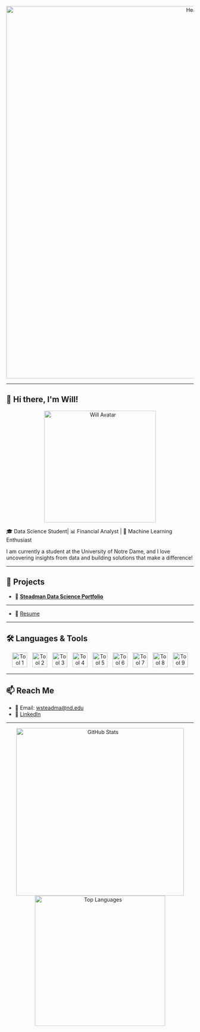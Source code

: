 <p align="center">
  <img src="https://github.com/user-attachments/assets/33d4e2f2-686a-48fd-8e9b-97872f375296" alt="Header" width="1000"/>
</p>

---

## 👋 Hi there, I'm Will!

<p align="center">
  <img src="https://github.com/user-attachments/assets/5262921c-1fa7-4e16-9db9-2678dbfbfe07" alt="Will Avatar" width="300"/>
</p>

🎓 Data Science Student| 📊 Financial Analyst | 🧠 Machine Learning Enthusiast  

I am currently a student at the University of Notre Dame, and I love uncovering insights from data and building solutions that make a difference!

---

## 🚀 Projects

- 🔗 [**Steadman Data Science Portfolio**](https://github.com/wsteadman/Steadman-Data-Science-Portfolio.git)

---

- 🔗 [Resume](file:///C:/Users/WilliamSteadman/OneDrive%20-%20nd.edu/Desktop/Steadman_Resume.pdf)

--- 

## 🛠️ Languages & Tools

<p align="center">
  <img src="https://github.com/user-attachments/assets/e79ea90e-6914-4e49-b01b-a6e75b60350c" alt="Tool 1" width="40" style="margin-right:10px;"/>
  <img src="https://github.com/user-attachments/assets/a15e6565-f697-4471-8581-da55a45b2149" alt="Tool 2" width="40" style="margin-right:10px;"/>
  <img src="https://github.com/user-attachments/assets/0ca2b9fe-9aec-4642-a113-ba4c05cc836e" alt="Tool 3" width="40" style="margin-right:10px;"/>
  <img src="https://github.com/user-attachments/assets/b0636df6-adab-444e-ac79-3fbfe5006654" alt="Tool 4" width="40" style="margin-right:10px;"/>
  <img src="https://github.com/user-attachments/assets/6ee73701-9bd9-4518-8e5c-4a10fb34c15f" alt="Tool 5" width="40" style="margin-right:10px;"/>
  <img src="https://github.com/user-attachments/assets/9f62c8b0-a92b-4a55-b5ac-57dd5f43f300" alt="Tool 6" width="40" style="margin-right:10px;"/>
  <img src="https://github.com/user-attachments/assets/89bed6ab-24f4-4f10-8419-2ba717020489" alt="Tool 7" width="40" style="margin-right:10px;"/>
  <img src="https://github.com/user-attachments/assets/41574805-c43d-4972-99f3-0e4814b923d4" alt="Tool 8" width="40" style="margin-right:10px;"/>
  <img src="https://github.com/user-attachments/assets/18d850ca-6ec8-4d49-bdf6-63a8c6b6488a" alt="Tool 9" width="40"/>
</p>

---

## 📫 Reach Me

- 📧 Email: wsteadma@nd.edu  
- 💼 [LinkedIn](https://linkedin.com/in/william-steadman-541a5b242)

---


<p align="center">
  <img src="https://github-readme-stats.vercel.app/api?username=wsteadman&show_icons=true&theme=tokyonight" alt="GitHub Stats" width="450"/>
  <img src="https://github-readme-stats.vercel.app/api/top-langs/?username=wsteadman&layout=compact&theme=tokyonight" alt="Top Languages" width="350"/>
</p>

